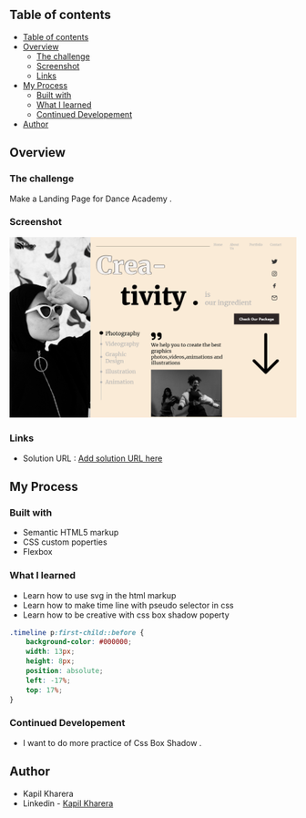 ## Table of contents

- [Table of contents](#table-of-contents)
- [Overview](#overview)
  - [The challenge](#the-challenge)
  - [Screenshot](#screenshot)
  - [Links](#links)
- [My Process](#my-process)
  - [Built with](#built-with)
  - [What I learned](#what-i-learned)
  - [Continued Developement](#continued-developement)
- [Author](#author)
  


## Overview

### The challenge

Make a Landing Page for Dance Academy .

### Screenshot

![](./Screenshot-Project-14.png)

### Links

- Solution URL : [Add solution URL here]()

## My Process

### Built with 

- Semantic HTML5 markup
- CSS custom poperties
- Flexbox


### What I learned

- Learn how to use svg in the html markup
- Learn how to make time line with pseudo selector in css
- Learn how to be creative with css box shadow poperty

```css
.timeline p:first-child::before {
    background-color: #000000;
    width: 13px;
    height: 8px;
    position: absolute;
    left: -17%;
    top: 17%;
}
```

### Continued Developement

- I want to do more practice of Css Box Shadow .

## Author

- Kapil Kharera
- Linkedin - [Kapil Kharera](https://www.linkedin.com/in/kapil-kharera-191b83245/)